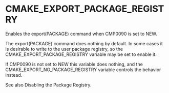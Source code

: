   

# CMAKE_EXPORT_PACKAGE_REGISTRY  
Enables the export(PACKAGE) command when CMP0090
is set to NEW.  

The export(PACKAGE) command does nothing by default.  In some cases
it is desirable to write to the user package registry, so the
CMAKE_EXPORT_PACKAGE_REGISTRY variable may be set to enable it.  

If CMP0090 is not set to NEW this variable does nothing, and
the CMAKE_EXPORT_NO_PACKAGE_REGISTRY variable controls the behavior
instead.  

See also Disabling the Package Registry.  

